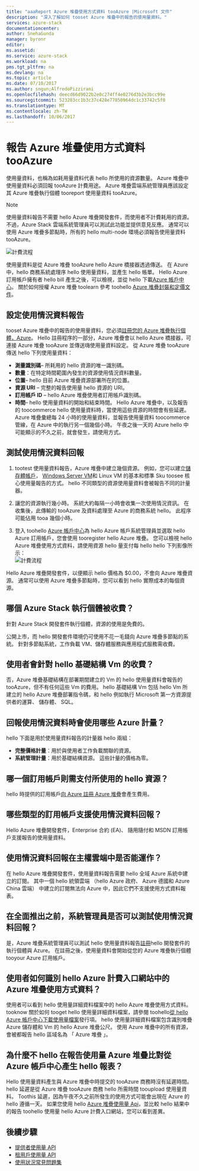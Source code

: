 ```yaml
---
title: "aaaReport Azure 堆疊使用方式資料 tooAzure |Microsoft 文件"
description: "深入了解如何 tooset Azure 堆疊中的報告的使用量資料。"
services: azure-stack
documentationcenter: 
author: SnehaGunda
manager: byronr
editor: 
ms.assetid: 
ms.service: azure-stack
ms.workload: na
pms.tgt_pltfrm: na
ms.devlang: na
ms.topic: article
ms.date: 07/10/2017
ms.author: sngun;AlfredoPizzirani
ms.openlocfilehash: deecd66d9022b2e0c274ff4e0276d3b2e3bcc99e
ms.sourcegitcommit: 523283cc1b3c37c428e77850964dc1c33742c5f0
ms.translationtype: MT
ms.contentlocale: zh-TW
ms.lasthandoff: 10/06/2017
---
```

# <a name="report-azure-stack-usage-data-tooazure"></a>報告 Azure 堆疊使用方式資料 tooAzure 

使用量資料，也稱為如耗用量資料代表 hello 所使用的資源數量。 Azure 堆疊中使用量資料必須回報 tooAzure 計費用途。 Azure 堆疊雲端系統管理員應該設定其 Azure 堆疊執行個體 tooreport 使用量資料 tooAzure。

> [!NOTE]
> 使用量資料報告不需要 hello Azure 堆疊開發套件，而使用者不計費耗用的資源。 不過，Azure Stack 雲端系統管理員可以測試此功能並提供意見反應。 通常可以使用 Azure 堆疊多節點時，所有的 hello multi-node 環境必須報告使用量資料 tooAzure。

![計費流程](media/azure-stack-usage-reporting/billing-flow.png)

使用量資料是從 Azure 堆疊 tooAzure hello Azure 橋接器透過傳送。 在 Azure 中，hello 商務系統處理序 hello 使用量資料，並產生 hello 帳單。 Hello Azure 訂用帳戶擁有者 hello bill 產生之後，可以檢視，並從 hello 下載[Azure 帳戶中心](https://account.windowsazure.com/Subscriptions)。 關於如何授權 Azure 堆疊 toolearn 參考 toohello [Azure 堆疊封裝和定價文件](https://go.microsoft.com/fwlink/?LinkId=842847&clcid=0x409)。

## <a name="set-up-usage-data-reporting"></a>設定使用情況資料報告

tooset Azure 堆疊中的報告的使用量資料，您必須[註冊您的 Azure 堆疊執行個體，Azure](azure-stack-register.md)。 Hello 註冊程序的一部分，Azure 堆疊會以 hello Azure 橋接器，可連接 Azure 堆疊 tooAzure 並傳送嗨使用量資料設定。 從 Azure 堆疊 tooAzure 傳送 hello 下列使用量資料：

* **測量識別碼**– 所耗用的 hello 資源的唯一識別碼。
* **數量**：在特定時間範圍內發生的資源使用情況資料數量。
* **位置**– hello 目前 Azure 堆疊資源部署所在的位置。
* **資源 URI** – 完整的報告使用量 hello 資源的 URI。 
* **訂用帳戶 ID** – hello Azure 堆疊使用者訂用帳戶識別碼。
* **時間**– hello 使用量資料的開始和結束時間。 Hello Azure 堆疊中，以及報告的 toocommerce hello 使用量資料時，當使用這些資源的時間會有些延遲。 Azure 堆疊彙總每 24 小時的使用量資料，並報告使用量資料 toocommerce 管線，在 Azure 中的執行另一個幾個小時。 午夜之後一天的 Azure hello 中可能顯示的不久之前，就會發生，請使用方式。

## <a name="test-usage-data-reporting"></a>測試使用情況資料回報 

1. tootest 使用量資料報告，Azure 堆疊中建立幾個資源。 例如，您可以建立[儲存體帳戶](azure-stack-provision-storage-account.md)， [Windows Server VM](azure-stack-provision-vm.md)和 Linux VM 的基本和標準 Sku toosee 核心使用量報告的方式。 hello 不同類型的資源使用量資料會被報告不同的計量器。  

2. 讓您的資源執行幾小時。 系統大約每隔一小時會收集一次使用情況資訊。 在收集後，此傳輸的 tooAzure 及資料處理至 Azure 的商務系統 hello。 此程序可能佔用 tooa 幾個小時。  

3. 登入 toohello [Azure 帳戶中心](https://account.windowsazure.com/Subscriptions)為 hello Azure 帳戶系統管理員並選取 hello Azure 訂用帳戶，您會使用 tooregister hello Azure 堆疊。 您可以檢視 hello Azure 堆疊使用方式資料，請使用資源 hello 量支付每 hello hello 下列影像所示：  
   ![計費流程](media/azure-stack-usage-reporting/pricng-details.png)

Hello Azure 堆疊開發套件，以便顯示 hello 價格為 $0.00，不會向 Azure 堆疊資源。 通常可以使用 Azure 堆疊多節點時，您可以看到 hello 實際成本的每個資源。 

## <a name="which-azure-stack-instances-are-charged"></a>哪個 Azure Stack 執行個體被收費？
針對 Azure Stack 開發套件執行個體，資源的使用是免費的。 

公開上市，而 hello 開發套件環境仍可使用不花一毛錢向 Azure 堆疊多節點的系統。 針對多節點系統，工作負載 VM、儲存體服務與應用程式服務需收費。 

## <a name="are-users-charged-for-hello-infrastructure-vms"></a>使用者會針對 hello 基礎結構 Vm 的收費？
否，Azure 堆疊基礎結構在部署期間建立的 Vm 的 hello 使用量資料會報告的 tooAzure，但不有任何這些 Vm 的費用。 hello 基礎結構 Vm 包括 hello Vm 所建立的 hello Azure 堆疊部署指令碼，和 hello 例如執行 Microsoft 第一方資源提供者的運算、 儲存體、 SQL。

## <a name="what-azure-meters-are-used-when-reporting-usage-data"></a>回報使用情況資料時會使用哪些 Azure 計量？
hello 下面是用於使用量資料報告的計量器 hello 兩組：  

* **完整價格計量**：用於與使用者工作負載關聯的資源。  
* **系統管理計量**：用於基礎結構資源。 這些計量的價格為零。

## <a name="which-subscription-is-charged-for-hello-resources-consumed"></a>哪一個訂用帳戶則需支付所使用的 hello 資源？
hello 時提供的訂用帳戶[向 Azure 註冊 Azure 堆疊](azure-stack-register.md)會產生費用。

## <a name="what-types-of-subscriptions-are-supported-for-usage-data-reporting"></a>哪些類型的訂用帳戶支援使用情況資料回報？
Hello Azure 堆疊開發套件，Enterprise 合約 (EA)、 隨用隨付和 MSDN 訂用帳戶支援報告的使用量資料。 

## <a name="does-usage-data-reporting-work-in-sovereign-clouds"></a>使用情況資料回報在主權雲端中是否能運作？
在 hello Azure 堆疊開發套件，使用量資料報告需要 hello 全域 Azure 系統中建立的訂閱。 其中一個 hello 統領雲端 （hello Azure 政府、 Azure 德國和 Azure China 雲端） 中建立的訂閱無法向 Azure 中，因此它們不支援使用方式資料報表。 

## <a name="can-an-administrator-test-usage-data-reporting-before-ga"></a>在全面推出之前，系統管理員是否可以測試使用情況資料回報？
是，Azure 堆疊系統管理員可以測試 hello 使用量資料報告[註冊](azure-stack-register.md)hello 開發套件的執行個體與 Azure。 在註冊之後，使用量資料會開始從您的 Azure 堆疊執行個體 tooyour Azure 訂用帳戶。 

## <a name="how-can-users-identify-azure-stack-usage-data-in-hello-azure-billing-portal"></a>使用者如何識別 hello Azure 計費入口網站中的 Azure 堆疊使用方式資料？
使用者可以看到 hello 使用量詳細資料檔案中的 hello Azure 堆疊使用方式資料。 tooknow 關於如何 tooget hello 使用量詳細資料檔案，請參閱 toohello[從 hello Azure 帳戶中心下載使用量檔案](../billing/billing-download-azure-invoice-daily-usage-date.md#download-usage-from-the-account-center-csv)發行項。 hello 使用量詳細資料檔案包含識別堆疊 Azure 儲存體和 Vm 的 hello Azure 堆疊公尺。 使用 Azure 堆疊中的所有資源，會被都報告 hello 區域名為 「 Azure 堆疊 」。

## <a name="why-doesnt-hello-usage-reported-in-azure-stack-match-hello-report-generated-from-azure-account-center"></a>為什麼不 hello 在報告使用量 Azure 堆疊比對從 Azure 帳戶中心產生 hello 報表？
Hello 使用量資料產生與 Azure 堆疊中時提交的 tooAzure 商務時沒有延遲時間。 hello 延遲是從 Azure 堆疊 tooAzure 商務 hello 所需時間 tooupload 使用量資料。 Toothis 延遲，因為午夜不久之前所發生的使用方式可能會出現在 Azure 的 hello 遵循一天。 如果您使用 hello [Azure 堆疊使用量 Api](azure-stack-provider-resource-api.md)，並比較 hello 結果中的報告 toohello 使用量 hello Azure 計費入口網站，您可以看到差異。

## <a name="next-steps"></a>後續步驟

* [提供者使用量 API](azure-stack-provider-resource-api.md)  
* [租用戶使用量 API](azure-stack-tenant-resource-usage-api.md)
* [使用狀況常見問題集](azure-stack-usage-related-faq.md)